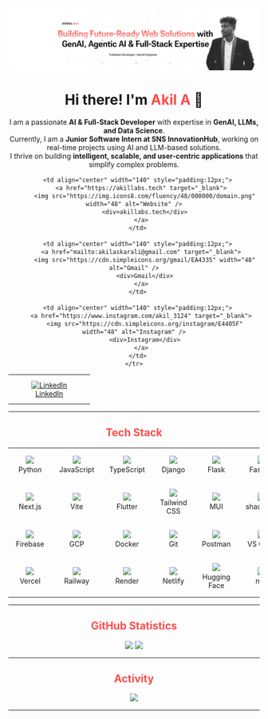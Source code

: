 <!-- Header -->
<div align="center">
  <img src="github-banner.png" alt="header image" style="border-radius: 10px;" />
</div>

<h1 align="center">Hi there! I'm <span style="color: #FF4C4C;">Akil A</span> 👋</h1>

<p align="center">
I am a passionate <b>AI & Full-Stack Developer</b> with expertise in <b>GenAI, LLMs, and Data Science</b>.<br>
Currently, I am a <b>Junior Software Intern at SNS InnovationHub</b>, working on real-time projects using AI and LLM-based solutions.<br>
I thrive on building <b>intelligent, scalable, and user-centric applications</b> that simplify complex problems.
</p>

<!-- Social Links -->
<div align="center">

  <table align="center">
    <tr>
      <td align="center" width="140" style="padding:12px;">
        <a href="https://www.linkedin.com/in/akil-a-" target="_blank">
          <img src="https://cdn.jsdelivr.net/gh/devicons/devicon/icons/linkedin/linkedin-original.svg" width="48" alt="LinkedIn" />
          <div>LinkedIn</div>
        </a>
      </td>

      <td align="center" width="140" style="padding:12px;">
        <a href="https://akillabs.tech" target="_blank">
          <img src="https://img.icons8.com/fluency/48/000000/domain.png" width="48" alt="Website" />
          <div>akillabs.tech</div>
        </a>
      </td>

      <td align="center" width="140" style="padding:12px;">
        <a href="mailto:akilaskarali@gmail.com" target="_blank">
          <img src="https://cdn.simpleicons.org/gmail/EA4335" width="48" alt="Gmail" />
          <div>Gmail</div>
        </a>
      </td>

      <td align="center" width="140" style="padding:12px;">
        <a href="https://www.instagram.com/akil_3124" target="_blank">
          <img src="https://cdn.simpleicons.org/instagram/E4405F" width="48" alt="Instagram" />
          <div>Instagram</div>
        </a>
      </td>
    </tr>
  </table>

</div>

---

<h2 align="center" style="color: #FF4C4C;">Tech Stack</h2>

<table align="center">

<tr>
<td align="center" width="100" style="padding:15px;"><img src="https://cdn.jsdelivr.net/gh/devicons/devicon/icons/python/python-original.svg" width="48"><br>Python</td>
<td align="center" width="100" style="padding:15px;"><img src="https://cdn.jsdelivr.net/gh/devicons/devicon/icons/javascript/javascript-original.svg" width="48"><br>JavaScript</td>
<td align="center" width="100" style="padding:15px;"><img src="https://cdn.jsdelivr.net/gh/devicons/devicon/icons/typescript/typescript-original.svg" width="48"><br>TypeScript</td>
<td align="center" width="100" style="padding:15px;"><img src="https://cdn.jsdelivr.net/gh/devicons/devicon/icons/django/django-plain.svg" width="48"><br>Django</td>
<td align="center" width="100" style="padding:15px;"><img src="https://cdn.jsdelivr.net/gh/devicons/devicon/icons/flask/flask-original.svg" width="48"><br>Flask</td>
<td align="center" width="100" style="padding:15px;"><img src="https://cdn.jsdelivr.net/gh/devicons/devicon/icons/fastapi/fastapi-original.svg" width="48"><br>FastAPI</td>
<td align="center" width="100" style="padding:15px;"><img src="https://img.icons8.com/color/48/000000/nodejs.png" width="48"><br>Node.js</td>
<td align="center" width="100" style="padding:15px;"><img src="https://cdn.jsdelivr.net/gh/devicons/devicon/icons/react/react-original.svg" width="48"><br>React</td>
</tr>

<tr>
<td align="center" width="100" style="padding:15px;"><img src="https://cdn.jsdelivr.net/gh/devicons/devicon/icons/nextjs/nextjs-original.svg" width="48"><br>Next.js</td>
<td align="center" width="100" style="padding:15px;"><img src="https://cdn.jsdelivr.net/gh/devicons/devicon/icons/vitejs/vitejs-original.svg" width="48"><br>Vite</td>
<td align="center" width="100" style="padding:15px;"><img src="https://cdn.jsdelivr.net/gh/devicons/devicon/icons/flutter/flutter-original.svg" width="48"><br>Flutter</td>
<td align="center" width="100" style="padding:15px;"><img src="https://cdn.jsdelivr.net/gh/devicons/devicon/icons/tailwindcss/tailwindcss-original.svg" width="48"><br>Tailwind CSS</td>
<td align="center" width="100" style="padding:15px;"><img src="https://cdn.jsdelivr.net/gh/devicons/devicon/icons/materialui/materialui-original.svg" width="48"><br>MUI</td>
<td align="center" width="100" style="padding:15px;"><img src="https://ui.shadcn.com/favicon.ico" width="48"><br>shadcn/ui</td>
<td align="center" width="100" style="padding:15px;"><img src="https://cdn.jsdelivr.net/gh/devicons/devicon/icons/mongodb/mongodb-original.svg" width="48"><br>MongoDB</td>
<td align="center" width="100" style="padding:15px;"><img src="https://cdn.jsdelivr.net/gh/devicons/devicon/icons/supabase/supabase-original.svg" width="48"><br>Supabase</td>
</tr>

<tr>
<td align="center" width="100" style="padding:15px;"><img src="https://cdn.jsdelivr.net/gh/devicons/devicon/icons/firebase/firebase-plain.svg" width="48"><br>Firebase</td>
<td align="center" width="100" style="padding:15px;"><img src="https://cdn.jsdelivr.net/gh/devicons/devicon/icons/googlecloud/googlecloud-original.svg" width="48"><br>GCP</td>
<td align="center" width="100" style="padding:15px;"><img src="https://cdn.jsdelivr.net/gh/devicons/devicon/icons/docker/docker-original.svg" width="48"><br>Docker</td>
<td align="center" width="100" style="padding:15px;"><img src="https://cdn.jsdelivr.net/gh/devicons/devicon/icons/git/git-original.svg" width="48"><br>Git</td>
<td align="center" width="100" style="padding:15px;"><img src="https://cdn.jsdelivr.net/gh/devicons/devicon/icons/postman/postman-original.svg" width="48"><br>Postman</td>
<td align="center" width="100" style="padding:15px;"><img src="https://cdn.jsdelivr.net/gh/devicons/devicon/icons/vscode/vscode-original.svg" width="48"><br>VS Code</td>
<td align="center" width="100" style="padding:15px;"><img src="https://cdn.jsdelivr.net/gh/devicons/devicon/icons/figma/figma-original.svg" width="48"><br>Figma</td>
<td align="center" width="100" style="padding:15px;"><img src="https://cdn.jsdelivr.net/gh/devicons/devicon/icons/canva/canva-original.svg" width="48"><br>Canva</td>
</tr>

<tr>
<td align="center" width="100" style="padding:15px;"><img src="https://cdn.jsdelivr.net/gh/devicons/devicon/icons/vercel/vercel-original.svg" width="48"><br>Vercel</td>
<td align="center" width="100" style="padding:15px;"><img src="https://cdn.simpleicons.org/railway/000000" width="48"><br>Railway</td>
<td align="center" width="100" style="padding:15px;"><img src="https://cdn.simpleicons.org/render/46E3B7" width="48"><br>Render</td>
<td align="center" width="100" style="padding:15px;"><img src="https://cdn.jsdelivr.net/gh/devicons/devicon/icons/netlify/netlify-original.svg" width="48"><br>Netlify</td>
<td align="center" width="100" style="padding:15px;"><img src="https://registry.npmmirror.com/@lobehub/icons-static-svg/latest/files/icons/huggingface-color.svg" width="48"><br>Hugging Face</td>
<td align="center" width="100" style="padding:15px;"><img src="https://cdn.simpleicons.org/n8n/EA4E62" width="48"><br>n8n</td>
<td align="center" width="100" style="padding:15px;"><img src="https://registry.npmmirror.com/@lobehub/icons-static-svg/latest/files/icons/crewai.svg" width="48"><br>CrewAI</td>
<td align="center" width="100" style="padding:15px;"><img src="https://serpapi.com/favicon.ico" width="48"><br>SerpAPI</td>
</tr>



</table>

---

<h2 align="center" style="color: #FF4C4C;">GitHub Statistics</h2>

<div align="center">
  <img src="https://github-readme-stats.vercel.app/api?username=akillabs&show_icons=true&theme=transparent&title_color=FF4C4C&icon_color=FF4C4C&text_color=808080&hide_border=true" height="160" />
  <img src="https://streak-stats.demolab.com?user=AkilLabs&theme=transparent&hide_border=true&ring=FF4C4C&fire=FF4C4C&currStreakLabel=808080&sideLabels=808080&dates=808080&currStreakNum=FF4C4C&sideNums=FF4C4C" height="160" />
</div>


---

<h2 align="center" style="color: #FF4C4C;">Activity</h2>

<div align="center">
  <img src="https://github-readme-activity-graph.vercel.app/graph?username=akillabs&theme=github-compact&color=808080&line=FF4C4C&point=FF4C4C&area=true&hide_border=true" />
</div>

---
